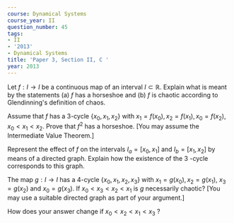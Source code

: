```yaml
---
course: Dynamical Systems
course_year: II
question_number: 45
tags:
- II
- '2013'
- Dynamical Systems
title: 'Paper 3, Section II, C '
year: 2013
---
```




Let $f: I \rightarrow I$ be a continuous map of an interval $I \subset \mathbb{R}$. Explain what is meant by the statements (a) $f$ has a horseshoe and (b) $f$ is chaotic according to Glendinning's definition of chaos.

Assume that $f$ has a 3-cycle $\left\{x_{0}, x_{1}, x_{2}\right\}$ with $x_{1}=f\left(x_{0}\right), x_{2}=f\left(x_{1}\right), x_{0}=f\left(x_{2}\right)$, $x_{0}<x_{1}<x_{2}$. Prove that $f^{2}$ has a horseshoe. [You may assume the Intermediate Value Theorem.]

Represent the effect of $f$ on the intervals $I_{a}=\left[x_{0}, x_{1}\right]$ and $I_{b}=\left[x_{1}, x_{2}\right]$ by means of a directed graph. Explain how the existence of the 3 -cycle corresponds to this graph.

The map $g: I \rightarrow I$ has a 4-cycle $\left\{x_{0}, x_{1}, x_{2}, x_{3}\right\}$ with $x_{1}=g\left(x_{0}\right), x_{2}=g\left(x_{1}\right)$, $x_{3}=g\left(x_{2}\right)$ and $x_{0}=g\left(x_{3}\right)$. If $x_{0}<x_{3}<x_{2}<x_{1}$ is $g$ necessarily chaotic? [You may use a suitable directed graph as part of your argument.]

How does your answer change if $x_{0}<x_{2}<x_{1}<x_{3}$ ?